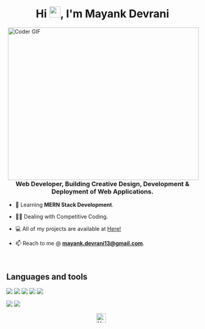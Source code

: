 
<h1 align="center">Hi <img src="https://github.com/mayankdevrani/readme-images/blob/master/Hi.gif" width="29px">, I'm Mayank Devrani</h1>
<img align="right" src="https://github.com/mayankdevrani/readme-images/blob/master/developer.gif" alt="Coder GIF" width="500" height="400">

<h3 align="center">Web Developer, Building Creative Design, Development & Deployment of Web Applications.</h3>

<!--<p align="left"> <img src="https://komarev.com/ghpvc/?username=mayankdevrani" alt="mayankdevrani" /> </p> -->

- 📖 Learning **MERN Stack Development**.

- 👨‍💻 Dealing with Competitive Coding.

- 💻 All of my projects are available at [Here!](https://github.com/mayankdevrani)

- 📫 Reach to me @ **mayank.devrani13@gmail.com**.

<br>

## Languages and tools

![](https://img.shields.io/badge/HTML5-informational?style=flat&logo=html5&logoColor=white&color=505050)
![](https://img.shields.io/badge/CSS3-informational?style=flat&logo=css3&logoColor=white&color=505050)
![](https://img.shields.io/badge/JavaScript-informational?style=flat&logo=javascript&logoColor=white&color=505050)
![](https://img.shields.io/badge/Node.js-informational?style=flat&logo=node.js&logoColor=white&color=505050)
![](https://img.shields.io/badge/React-informational?style=flat&logo=react&logoColor=white&color=505050)


![](https://img.shields.io/badge/GitHub-informational?style=flat&logo=github&logoColor=white&color=505050)
![](https://img.shields.io/badge/git-informational?style=flat&logo=git&logoColor=white&color=505050)

<!--<img src="https://github-readme-stats.vercel.app/api?username=mayankdevrani&show_icons=true" alt="mayankdevrani" /> -->

</p>

<p align="center">
<a href="https://www.hackerearth.com/@mayankdevrani" target="_blank"><img align="center" src="https://cdn.jsdelivr.net/npm/simple-icons@3.0.1/icons/hackerearth.svg" alt="HackerEarth" height="25" width="25" /></a>&nbsp;&nbsp;
</p>

